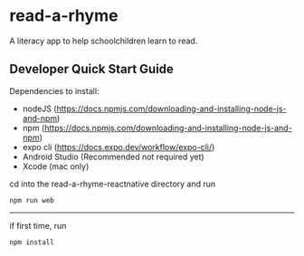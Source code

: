 # read-a-rhyme

A literacy app to help schoolchildren learn to read.

## Developer Quick Start Guide

Dependencies to install:

* nodeJS (https://docs.npmjs.com/downloading-and-installing-node-js-and-npm)
* npm (https://docs.npmjs.com/downloading-and-installing-node-js-and-npm)
* expo cli (https://docs.expo.dev/workflow/expo-cli/)
* Android Studio (Recommended not required yet)
* Xcode (mac only)

cd into the read-a-rhyme-reactnative directory and run

````
npm run web
````
----------
if first time, run 
````
npm install
````

